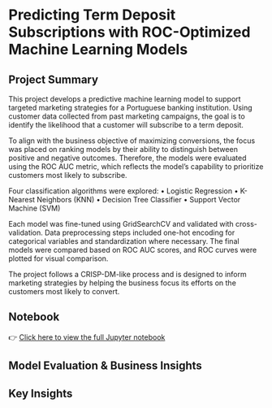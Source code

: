 # Predicting Term Deposit Subscriptions with ROC-Optimized Machine Learning Models

## Project Summary
This project develops a predictive machine learning model to support targeted marketing strategies for a Portuguese banking institution. Using customer data collected from past marketing campaigns, the goal is to identify the likelihood that a customer will subscribe to a term deposit.

To align with the business objective of maximizing conversions, the focus was placed on ranking models by their ability to distinguish between positive and negative outcomes. Therefore, the models were evaluated using the ROC AUC metric, which reflects the model’s capability to prioritize customers most likely to subscribe.

Four classification algorithms were explored:
	•	Logistic Regression
	•	K-Nearest Neighbors (KNN)
	•	Decision Tree Classifier
	•	Support Vector Machine (SVM)

Each model was fine-tuned using GridSearchCV and validated with cross-validation. Data preprocessing steps included one-hot encoding for categorical variables and standardization where necessary. The final models were compared based on ROC AUC scores, and ROC curves were plotted for visual comparison.

The project follows a CRISP-DM-like process and is designed to inform marketing strategies by helping the business focus its efforts on the customers most likely to convert.

## Notebook
👉 [Click here to view the full Jupyter notebook](https://github.com/AriAlas/ml-comparing-classifiers/blob/main/comparing-classifiers.ipynb)

## Model Evaluation & Business Insights


## Key Insights
